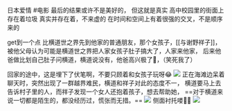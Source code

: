 日本爱情
#电影
最后的结果或许不是美好的，
但这就是真实
高中校园里的街面上存在着垃圾
真实并存在着，不来虚的
在时间和空间上有着很强的交叉，不是顺序来的

get到一个点
比横道世之界先到他家的普通朋友，那个女孩子，[[与谢野祥子]]，被他父母认为可能是横道世之界把人家女孩子肚子搞大了，人家来他家，
后来他爸做比划自己肚子问横道，横道说没有，他爸高兴极了🤣，（笑死我了）

回家的途中，这是埋下了伏笔啊，不要只顾着和女孩子玩呀😂
![](https://cdn.jsdelivr.net/gh/oneby21/pic/ob/202204261731232.png)
正在海滩边呆着聊天时，突然出现了一群越界难民，横道和祥子对此的态度不一，
横道要马上去告诉村子里的人，而祥子发现一个女人还抱着孩子，想去帮助她，
==对于横道来说一切都是陌生的，都没经历过，慌张而无措。==
![](https://cdn.jsdelivr.net/gh/oneby21/pic/ob/202204261740375.png)
侧面衬托喽👍🏻
![](https://cdn.jsdelivr.net/gh/oneby21/pic/ob/202204261800854.png)